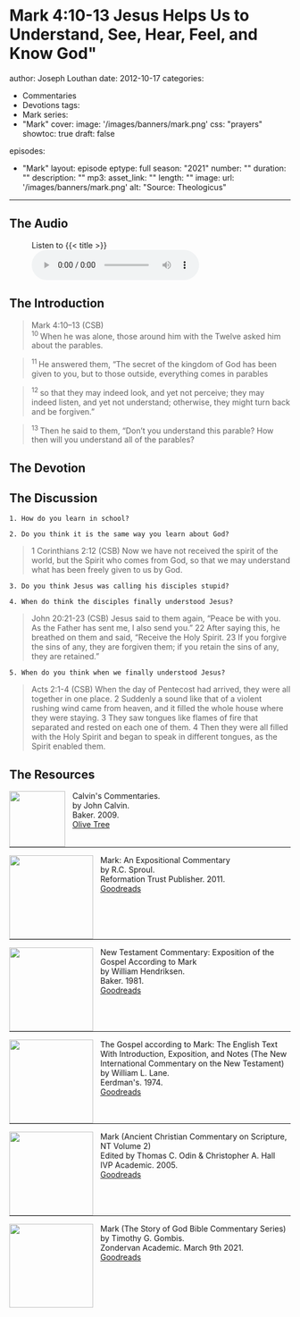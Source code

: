 # Mark 4:10-13 Jesus Helps Us to Understand, See, Hear, Feel, and Know God"
author: Joseph Louthan
date: 2012-10-17
categories:
  - Commentaries
  - Devotions
tags:
  - Mark
series:
  - "Mark"
cover:
  image: '/images/banners/mark.png'
css: "prayers"
showtoc: true
draft: false

episodes:
  - "Mark"
layout: episode
eptype: full
season: "2021"
number: ""
duration: ""
description: ""
mp3:
    asset_link: ""
    length: ""
image: 
  url: '/images/banners/mark.png'
  alt: "Source: Theologicus"
---

## The Audio

<figure>
    <figcaption>Listen to {{< title >}}</figcaption>
    <audio
        controls
        src="{{< download_url >}}{{< asset_link >}}">
            <a href="{{< download_url >}}{{< asset_link >}}">
                Download audio
            </a>
    </audio>
</figure>

## The Introduction

>Mark 4:10–13 (CSB)  
><sup> 10 </sup> When he was alone, those around him with the Twelve asked him about the parables. 

><sup> 11 </sup> He answered them, “The secret of the kingdom of God has been given to you, but to those outside, everything comes in parables 

><sup> 12 </sup> so that they may indeed look, and yet not perceive; they may indeed listen, and yet not understand; otherwise, they might turn back and be forgiven.” 

><sup> 13 </sup> Then he said to them, “Don’t you understand this parable? How then will you understand all of the parables?

## The Devotion



## The Discussion

```text
1. How do you learn in school?

2. Do you think it is the same way you learn about God?
```

>1 Corinthians 2:12 (CSB) Now we have not received the spirit of the world, but the Spirit who comes from God, so that we may understand what has been freely given to us by God.

```text
3. Do you think Jesus was calling his disciples stupid?

4. When do think the disciples finally understood Jesus?
```

>John 20:21-23 (CSB) Jesus said to them again, “Peace be with you. As the Father has sent me, I also send you.” 22 After saying this, he breathed on them and said, “Receive the Holy Spirit. 23 If you forgive the sins of any, they are forgiven them; if you retain the sins of any, they are retained.”

```text
5. When do you think when we finally understood Jesus?
```

>Acts 2:1-4 (CSB) When the day of Pentecost had arrived, they were all together in one place. 2 Suddenly a sound like that of a violent rushing wind came from heaven, and it filled the whole house where they were staying. 3 They saw tongues like flames of fire that separated and rested on each one of them. 4 Then they were all filled with the Holy Spirit and began to speak in different tongues, as the Spirit enabled them.

<div style="page-break-after: always;"></div>

## The Resources

<p style="clear:both;">

<img src="/images/commentary-calvin-set.png" align="left" width="100" style="padding-right: 10px" />Calvin's Commentaries.  
by John Calvin.  
Baker. 2009.  
[Olive Tree](https://www.olivetree.com/store/product.php?productid=17517)

<p style="clear:both;">

---

<img src="/images/commentary-mark-sproul.jpg" align="left" width="150" style="padding-right: 10px" />Mark: An Expositional Commentary  
by R.C. Sproul.  
Reformation Trust Publisher. 2011.  
[Goodreads](https://www.goodreads.com/book/show/13329901-mark?ac=1&from_search=true&qid=AjPCOwNAXj&rank=1)

<p style="clear:both;">

---

<img src="/images/commentary-mark-hendriksen.jpg" align="left" width="150" style="padding-right: 10px" />New Testament Commentary: Exposition of the Gospel According to Mark  
by William Hendriksen.  
Baker. 1981.  
[Goodreads](https://www.goodreads.com/book/show/2365098.Mark)

<p style="clear:both;">

---

<img src="/images/commentary-mark-lane.jpg" align="left" width="150" style="padding-right: 10px" />The Gospel according to Mark: The English Text With Introduction, Exposition, and Notes (The New International Commentary on the New Testament)  
by William L. Lane.  
Eerdman's. 1974.  
[Goodreads](https://www.goodreads.com/book/show/978619.The_Gospel_of_Mark?from_search=true&from_srp=true&qid=UOUMUiJ7z4&rank=2)

<p style="clear:both;">

---

<img src="/images/commentary-mark-oden.jpg" align="left" width="150" style="padding-right: 10px" />Mark (Ancient Christian Commentary on Scripture, NT Volume 2)  
Edited by Thomas C. Odin & Christopher A. Hall  
IVP Academic. 2005.  
[Goodreads](https://www.goodreads.com/book/show/33015669-mark)

<p style="clear:both;">

---

<img src="/images/commentary-mark-gombis.jpg" align="left" width="150" style="padding-right: 10px" />Mark (The Story of God Bible Commentary Series)  
by Timothy G. Gombis.   
Zondervan Academic. March 9th 2021.  
[Goodreads](https://www.goodreads.com/book/show/54287613-mark)

<p style="clear:both;">
